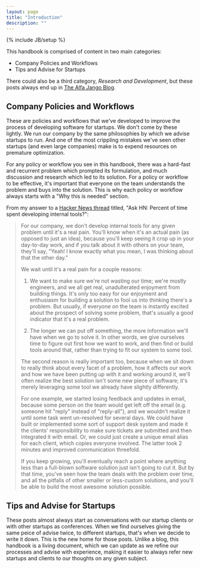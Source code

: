 ```yaml
---
layout: page
title: "Introduction"
description: ""
---
```

{% include JB/setup %}

This handbook is comprised of content in two main categories:

* <span class="label success">Company Policies and Workflows</span>
* <span class="label info">Tips and Advise for Startups</span>

There could also be a third category, *Research and Development*, but
these posts always end up in [The Alfa Jango Blog](https://www.alfajango.com/blog).

## Company Policies and Workflows

These are policies and workflows that we've developed to improve the
process of developing software for startups. We don't come by these
lightly. We run our company by the same philosophies by which we advise
startups to run. And one of the most crippling mistakes we've seen other
startups (and even large companies) make is to expend resources on
premature optimization.

For any policy or workflow you see in this
handbook, there was a hard-fast and recurrent problem which prompted its
formulation, and much discussion and research which led to its solution.
For a policy or workflow to be effective, it's
important that everyone on the team understands the problem and buys
into the solution. This is why each policy or workflow always starts with
a "Why this is needed" section. 

From my answer to a [Hacker News thread](http://news.ycombinator.com/item?id=4766666)
titled, "Ask HN: Percent of time spent developing internal tools?":

> For our company, we don't develop internal tools for any given problem until it's a real pain. You'll know when it's an actual pain (as opposed to just an idea), because you'll keep seeing it crop up in your day-to-day work, and if you talk about it with others on your team, they'll say, "Yeah! I know exactly what you mean, I was thinking about that the other day."
> 
> We wait until it's a real pain for a couple reasons:
> 
> 1. We want to make sure we're not wasting our time; we're mostly engineers, and we all get real, unadulterated enjoyment from building things. It's only too easy for our enjoyment and enthusiasm for building a solution to fool us into thinking there's a problem. But usually, if everyone on the team is instantly excited about the prospect of solving some problem, that's usually a good indicator that it's a real problem.
> 
> 2. The longer we can put off something, the more information we'll have when we go to solve it. In other words, we give ourselves time to figure out first how we want to work, and then find or build tools around that, rather than trying to fit our system to some tool.
> 
> The second reason is really important too, because when we sit down to really think about every facet of a problem, how it affects our work and how we have been putting up with it and working around it, we'll often realize the best solution isn't some new piece of software; it's merely leveraging some tool we already have slightly differently.
> 
> For one example, we started losing feedback and updates in email, because some person on the team would get left off the email (e.g. someone hit "reply" instead of "reply-all"), and we wouldn't realize it until some task went un-resolved for several days. We could have built or implemented some sort of support desk system and made it the clients' responsibility to make sure tickets are submitted and then integrated it with email. Or, we could just create a unique email alias for each client, which copies everyone involved. The latter took 2 minutes and improved communication threefold.
> 
> If you keep growing, you'll eventually reach a point where anything less than a full-blown software solution just isn't going to cut it. But by that time, you've seen how the team deals with the problem over time, and all the pitfalls of other smaller or less-custom solutions, and you'll be able to build the most awesome solution possible.

## Tips and Advise for Startups

These posts almost always start as conversations with our startup
clients or with other startups as conferences. When we find ourselves
giving the same peice of advise twice, to different startups, that's
when we decide to write it down. This is the new home for those posts.
Unlike a blog, this handbook is a living document, which we can update
as we refine our processes and advise with experience, making it easier
to always refer new startups and clients to our thoughts on any given
subject.
